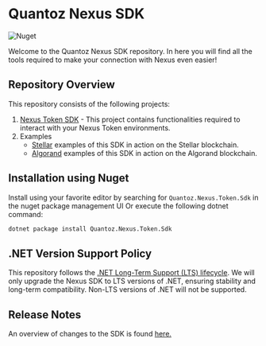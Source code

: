 # Quantoz Nexus SDK

![Nuget](https://img.shields.io/nuget/v/Quantoz.Nexus.Sdk.Token)

Welcome to the Quantoz Nexus SDK repository. In here you will find all the tools required to make your connection with Nexus even easier!

## Repository Overview

This repository consists of the following projects:

1. [Nexus Token SDK](./Nexus.Sdk.Token) - This project contains functionalities required to interact with your Nexus Token environments.
2. Examples
    - [Stellar](./Nexus.Token.Stellar.Examples) examples of this SDK in action on the Stellar blockchain.
    - [Algorand](./Nexus.Token.Algorand.Examples) examples of this SDK in action on the Algorand blockchain.

## Installation using Nuget

Install using your favorite editor by searching for `Quantoz.Nexus.Token.Sdk` in the nuget package management UI
Or execute the following dotnet command:

```bash
dotnet package install Quantoz.Nexus.Token.Sdk
```

## .NET Version Support Policy
This repository follows the [.NET Long-Term Support (LTS) lifecycle](https://dotnet.microsoft.com/en-us/platform/support/policy). We will only upgrade the Nexus SDK to LTS versions of .NET, ensuring stability and long-term compatibility. Non-LTS versions of .NET will not be supported.

## Release Notes
An overview of changes to the SDK is found [here.](https://github.com/QuantozTechnology/Nexus.Sdk.Dotnet/releases)